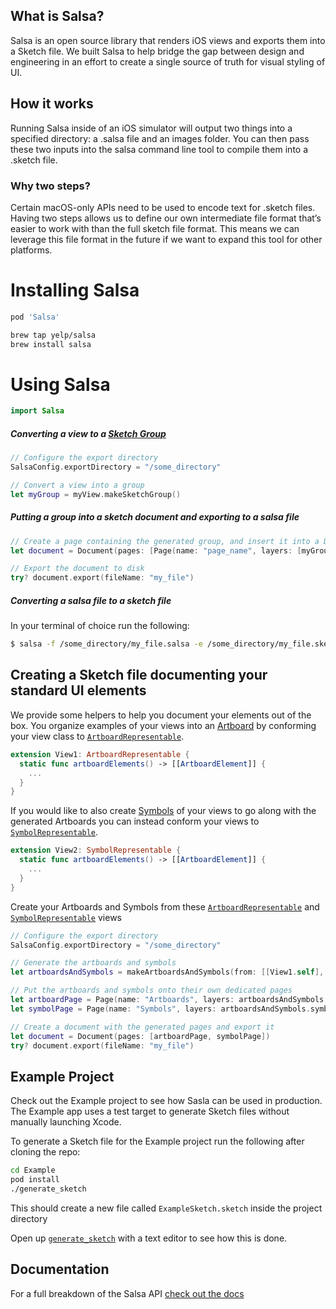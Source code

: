 ## What is Salsa?
Salsa is an open source library that renders iOS views and exports them into a Sketch file. We built Salsa to help bridge the gap between design and engineering in an effort to create a single source of truth for visual styling of UI.

## How it works
Running Salsa inside of an iOS simulator will output two things into a specified directory: a .salsa file and an images folder. You can then pass these two inputs into the salsa command line tool to compile them into a .sketch file.

### Why two steps?
Certain macOS-only APIs need to be used to encode text for .sketch files. Having two steps allows us to define our own intermediate file format that’s easier to work with than the full sketch file format. This means we can leverage this file format in the future if we want to expand this tool for other platforms.

# Installing Salsa
```ruby
pod 'Salsa'
```

```bash
brew tap yelp/salsa
brew install salsa
```

# Using Salsa
```swift
import Salsa
```
##### Converting a view to a [Sketch Group](https://www.sketchapp.com/docs/grouping/groups/)
```swift
// Configure the export directory
SalsaConfig.exportDirectory = "/some_directory"

// Convert a view into a group
let myGroup = myView.makeSketchGroup()
```
##### Putting a group into a sketch document and exporting to a salsa file
```swift
// Create a page containing the generated group, and insert it into a Document
let document = Document(pages: [Page(name: "page_name", layers: [myGroup])], colors: [], textStyles[])

// Export the document to disk
try? document.export(fileName: "my_file")
```

##### Converting a salsa file to a sketch file
In your terminal of choice run the following:
```bash
$ salsa -f /some_directory/my_file.salsa -e /some_directory/my_file.sketch
```

## Creating a Sketch file documenting your standard UI elements
We provide some helpers to help you document your elements out of the box. You organize examples of your views into an [Artboard](https://www.sketchapp.com/docs/grouping/artboards/) by conforming your view class to [`ArtboardRepresentable`](https://yelp.github.io/salsa/Protocols/ArtboardRepresentable.html).
```swift
extension View1: ArtboardRepresentable {
  static func artboardElements() -> [[ArtboardElement]] {
    ...
  }
}
```
If you would like to also create [Symbols](https://sketchapp.com/docs/symbols/) of your views to go along with the generated Artboards you can instead conform your views to [`SymbolRepresentable`](https://yelp.github.io/salsa/Protocols/SymbolRepresentable.html).

```swift
extension View2: SymbolRepresentable {
  static func artboardElements() -> [[ArtboardElement]] {
    ...
  }
}
```
Create your Artboards and Symbols from these [`ArtboardRepresentable`](https://yelp.github.io/salsa/Protocols/ArtboardRepresentable.html)  and [`SymbolRepresentable`](https://yelp.github.io/salsa/Protocols/SymbolRepresentable.html) views
```swift
// Configure the export directory
SalsaConfig.exportDirectory = "/some_directory"

// Generate the artboards and symbols
let artboardsAndSymbols = makeArtboardsAndSymbols(from: [[View1.self], [View2.self]])

// Put the artboards and symbols onto their own dedicated pages
let artboardPage = Page(name: "Artboards", layers: artboardsAndSymbols.artboards)
let symbolPage = Page(name: "Symbols", layers: artboardsAndSymbols.symbols)

// Create a document with the generated pages and export it
let document = Document(pages: [artboardPage, symbolPage])
try? document.export(fileName: "my_file")
```

## Example Project
Check out the Example project to see how Sasla can be used in production. The Example app uses a test target to generate Sketch files without manually launching Xcode.  

To generate a Sketch file for the Example project run the following after cloning the repo:
```bash
cd Example
pod install
./generate_sketch
```
This should create a new file called `ExampleSketch.sketch` inside the project directory

Open up [`generate_sketch`](https://github.com/Yelp/salsa/blob/master/Example/generate_sketch) with a text editor to see how this is done.

## Documentation
For a full breakdown of the Salsa API [check out the docs](https://yelp.github.io/salsa/index.html)
